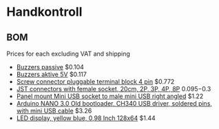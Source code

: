 # Handkontroll

## BOM
Prices for each excluding VAT and shipping

* [Buzzers passive](https://www.aliexpress.com/item/4000148640191.html) $0.104
* [Buzzers aktive 5V](https://www.aliexpress.com/item/1005003022264282.html) $0.117
* [Screw connector pluggable terminal block 4 pin](https://www.aliexpress.com/item/4000907549303.html) $0.772
* [JST connectors with female socket, 20cm, 2P, 3P, 4P, 8P](https://www.aliexpress.com/item/32954418743.html) $0.095-$0.3
* [Panel mount Mini USB socket to male mini USB right angled](https://www.aliexpress.com/item/4000819180471.html) $1.22
* [Arduino NANO 3.0 Old bootloader, CH340 USB driver, soldered pins, with mini USB cable](https://www.aliexpress.com/item/1005002509257579.html) $3.26
* [LED display, yellow blue, 0,98 Inch 128x64](https://www.aliexpress.com/item/32896971385.html) $1.44